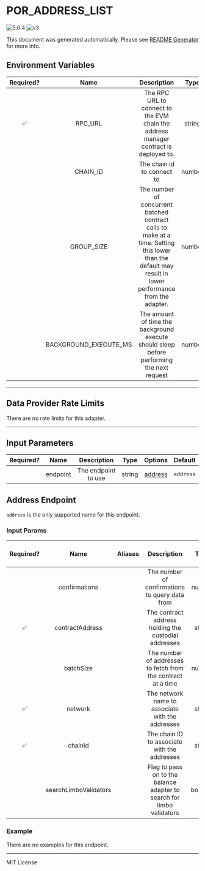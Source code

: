 # POR_ADDRESS_LIST

![5.0.4](https://img.shields.io/github/package-json/v/smartcontractkit/external-adapters-js?filename=packages/sources/por-address-list/package.json) ![v3](https://img.shields.io/badge/framework%20version-v3-blueviolet)

This document was generated automatically. Please see [README Generator](../../scripts#readme-generator) for more info.

## Environment Variables

| Required? |         Name          |                                                                       Description                                                                        |  Type  | Options | Default |
| :-------: | :-------------------: | :------------------------------------------------------------------------------------------------------------------------------------------------------: | :----: | :-----: | :-----: |
|    ✅     |        RPC_URL        |                                   The RPC URL to connect to the EVM chain the address manager contract is deployed to.                                   | string |         |         |
|           |       CHAIN_ID        |                                                                The chain id to connect to                                                                | number |         |   `1`   |
|           |      GROUP_SIZE       | The number of concurrent batched contract calls to make at a time. Setting this lower than the default may result in lower performance from the adapter. | number |         |  `10`   |
|           | BACKGROUND_EXECUTE_MS |                                The amount of time the background execute should sleep before performing the next request                                 | number |         | `10000` |

---

## Data Provider Rate Limits

There are no rate limits for this adapter.

---

## Input Parameters

| Required? |   Name   |     Description     |  Type  |           Options            |  Default  |
| :-------: | :------: | :-----------------: | :----: | :--------------------------: | :-------: |
|           | endpoint | The endpoint to use | string | [address](#address-endpoint) | `address` |

## Address Endpoint

`address` is the only supported name for this endpoint.

### Input Params

| Required? |         Name          | Aliases |                              Description                              |  Type   | Options | Default | Depends On | Not Valid With |
| :-------: | :-------------------: | :-----: | :-------------------------------------------------------------------: | :-----: | :-----: | :-----: | :--------: | :------------: |
|           |     confirmations     |         |            The number of confirmations to query data from             | number  |         |         |            |                |
|    ✅     |    contractAddress    |         |         The contract address holding the custodial addresses          | string  |         |         |            |                |
|           |       batchSize       |         |     The number of addresses to fetch from the contract at a time      | number  |         |  `10`   |            |                |
|    ✅     |        network        |         |           The network name to associate with the addresses            | string  |         |         |            |                |
|    ✅     |        chainId        |         |             The chain ID to associate with the addresses              | string  |         |         |            |                |
|           | searchLimboValidators |         | Flag to pass on to the balance adapter to search for limbo validators | boolean |         |         |            |                |

### Example

There are no examples for this endpoint.

---

MIT License
